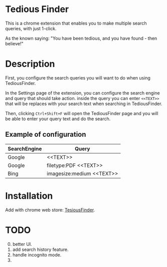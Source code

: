 # Tedious Finder

This is a chrome extension that enables you to make multiple search queries, with just 1-click.

As the known saying: "You have been tedious, and you have found - then believe!"

# Description

First, you configure the search queries you will want to do when using TediousFinder.

In the Settings page of the extension, you can configure the search engine and query that should take action. inside the query you can enter `<<TEXT>>` that will be replaces with your search text when searching in TediousFinder.

Then, clicking `Ctrl+Shift+F` will open the TediousFinder page and you will be able to enter your query text and do the search.

## Example of configuration

| SearchEngine | Query                     |
|--------------|---------------------------|
| Google       | \<\<TEXT\>\>                  |
| Google       | filetype:PDF \<\<TEXT\>\>     |
| Bing         | imagesize:medium \<\<TEXT\>\> |

# Installation

Add with chrome web store: [TesiousFinder]().

# TODO

0. better UI.
1. add search history feature.
2. handle incognito mode.
3. 
